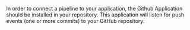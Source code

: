 In order to connect a pipeline to your application, the Github Application should be installed in your repository. This application will listen for push events (one or more commits) to your GitHub repository.
